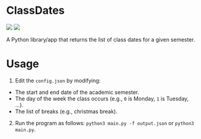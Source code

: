 # ClassDates
![](https://img.shields.io/badge/Python-97ca00?style=for-the-badge&logo=python&logoColor=white)
![](https://img.shields.io/badge/JSON-3776AB?style=for-the-badge&logo=json&logoColor=white)

A Python library/app that returns the list of class dates for a given semester.

# Usage

1. Edit the `config.json` by modifying:
  - The start and end date of the academic semester.
  - The day of the week the class occurs (e.g., `0` is Monday, `1` is Tuesday, ...).
  - The list of breaks (e.g., christmas break).
2. Run the program as follows: ```python3 main.py -f output.json``` or ```python3 main.py```.
